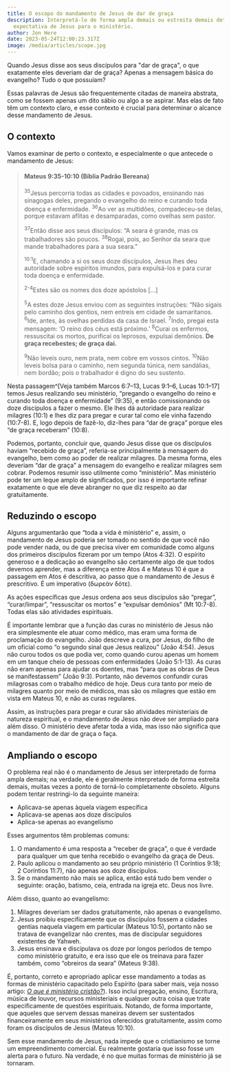 ```yaml
---
title: O escopo do mandamento de Jesus de dar de graça
description: Interpretá-lo de forma ampla demais ou estreita demais deturpa a
  expectativa de Jesus para o ministério.
author: Jon Here
date: 2023-05-24T12:00:23.317Z
image: /media/articles/scope.jpg
---
```


Quando Jesus disse aos seus discípulos para "dar de graça", o que exatamente eles deveriam dar de graça? Apenas a mensagem básica do evangelho? Tudo o que possuíam?

Essas palavras de Jesus são frequentemente citadas de maneira abstrata, como se fossem apenas um dito sábio ou algo a se aspirar. Mas elas de fato têm um contexto claro, e esse contexto é crucial para determinar o alcance desse mandamento de Jesus.


## O contexto

Vamos examinar de perto o contexto, e especialmente o que antecede o mandamento de Jesus:

<blockquote>

<h4>Mateus 9:35-10:10 (Bíblia Padrão Bereana)</h4>

<sup>35</sup>Jesus percorria todas as cidades e povoados, ensinando nas sinagogas deles, pregando o evangelho do reino e curando toda doença e enfermidade. <sup>36</sup>Ao ver as multidões, compadeceu-se delas, porque estavam aflitas e desamparadas, como ovelhas sem pastor.

<sup>37</sup>Então disse aos seus discípulos: “A seara é grande, mas os trabalhadores são poucos. <sup>38</sup>Rogai, pois, ao Senhor da seara que mande trabalhadores para a sua seara.”

<sup>10:1</sup>E, chamando a si os seus doze discípulos, Jesus lhes deu autoridade sobre espíritos imundos, para expulsá-los e para curar toda doença e enfermidade.

<sup>2-4</sup>Estes são os nomes dos doze apóstolos [...]

<sup>5</sup>A estes doze Jesus enviou com as seguintes instruções: “Não sigais pelo caminho dos gentios, nem entreis em cidade de samaritanos. <sup>6</sup>Ide, antes, às ovelhas perdidas da casa de Israel. <sup>7</sup>Indo, pregai esta mensagem: ‘O reino dos céus está próximo.’ <sup>8</sup>Curai os enfermos, ressuscitai os mortos, purificai os leprosos, expulsai demônios. <strong>De graça recebestes; de graça dai.</strong>

<sup>9</sup>Não leveis ouro, nem prata, nem cobre em vossos cintos. <sup>10</sup>Não leveis bolsa para o caminho, nem segunda túnica, nem sandálias, nem bordão; pois o trabalhador é digno do seu sustento.
</blockquote>

Nesta passagem^[Veja também Marcos 6:7–13, Lucas 9:1–6, Lucas 10:1–17] temos Jesus realizando seu ministério, “pregando o evangelho do reino e curando toda doença e enfermidade” (9:35), e então comissionando os doze discípulos a fazer o mesmo. Ele lhes dá autoridade para realizar milagres (10:1) e lhes diz para pregar e curar tal como ele vinha fazendo (10:7-8). E, logo depois de fazê-lo, diz-lhes para “dar de graça” porque eles “de graça receberam” (10:8).

Podemos, portanto, concluir que, quando Jesus disse que os discípulos haviam “recebido de graça”, referia-se principalmente à mensagem do evangelho, bem como ao poder de realizar milagres. Da mesma forma, eles deveriam “dar de graça” a mensagem do evangelho e realizar milagres sem cobrar. Podemos resumir isso utilmente como “ministério”. Mas ministério pode ter um leque amplo de significados, por isso é importante refinar exatamente o que ele deve abranger no que diz respeito ao dar gratuitamente.


## Reduzindo o escopo

Alguns argumentarão que “toda a vida é ministério” e, assim, o mandamento de Jesus poderia ser tomado no sentido de que você não pode vender nada, ou de que precisa viver em comunidade como alguns dos primeiros discípulos fizeram por um tempo (Atos 4:32). O espírito generoso e a dedicação ao evangelho são certamente algo de que todos devemos aprender, mas a diferença entre Atos 4 e Mateus 10 é que a passagem em Atos é descritiva, ao passo que o mandamento de Jesus é prescritivo. É um imperativo (δωρεὰν δότε).

As ações específicas que Jesus ordena aos seus discípulos são “pregar”, “curar/limpar”, “ressuscitar os mortos” e “expulsar demônios” (Mt 10:7-8). Todas elas são atividades espirituais.

É importante lembrar que a função das curas no ministério de Jesus não era simplesmente ele atuar como médico, mas eram uma forma de proclamação do evangelho. João descreve a cura, por Jesus, do filho de um oficial como “o segundo sinal que Jesus realizou” (João 4:54). Jesus não curou todos os que podia ver, como quando curou apenas um homem em um tanque cheio de pessoas com enfermidades (João 5:1-13). As curas não eram apenas para ajudar os doentes, mas “para que as obras de Deus se manifestassem” (João 9:3). Portanto, não devemos confundir curas milagrosas com o trabalho médico de hoje. Deus cura tanto por meio de milagres quanto por meio de médicos, mas são os milagres que estão em vista em Mateus 10, e não as curas regulares.

Assim, as instruções para pregar e curar são atividades ministeriais de natureza espiritual, e o mandamento de Jesus não deve ser ampliado para além disso. O ministério deve afetar toda a vida, mas isso não significa que o mandamento de dar de graça o faça.


## Ampliando o escopo

O problema real não é o mandamento de Jesus ser interpretado de forma ampla demais; na verdade, ele é geralmente interpretado de forma estreita demais, muitas vezes a ponto de torná-lo completamente obsoleto. Alguns podem tentar restringi-lo da seguinte maneira:

 - Aplicava-se apenas àquela viagem específica
 - Aplicava-se apenas aos doze discípulos
 - Aplica-se apenas ao evangelismo

Esses argumentos têm problemas comuns:

 1. O mandamento é uma resposta a “receber de graça”, o que é verdade para qualquer um que tenha recebido o evangelho da graça de Deus.
 2. Paulo aplicou o mandamento ao seu próprio ministério (1 Coríntios 9:18; 2 Coríntios 11:7), não apenas aos doze discípulos.
 3. Se o mandamento não mais se aplica, então está tudo bem vender o seguinte: oração, batismo, ceia, entrada na igreja etc. Deus nos livre.

Além disso, quanto ao evangelismo:
 1. Milagres deveriam ser dados gratuitamente, não apenas o evangelismo.
 2. Jesus proibiu especificamente que os discípulos fossem a cidades gentias naquela viagem em particular (Mateus 10:5), portanto não se tratava de evangelizar não crentes, mas de discipular seguidores existentes de Yahweh.
 3. Jesus ensinava e discipulava os doze por longos períodos de tempo como ministério gratuito, e era isso que ele os treinava para fazer também, como “obreiros da seara” (Mateus 9:38).

É, portanto, correto e apropriado aplicar esse mandamento a todas as formas de ministério capacitado pelo Espírito (para saber mais, veja nosso artigo: [_O que é ministério cristão?_](/articles/defining-ministry)). Isso inclui pregação, ensino, Escritura, música de louvor, recursos ministeriais e qualquer outra coisa que trate especificamente de questões espirituais. Notando, de forma importante, que aqueles que servem dessas maneiras devem ser sustentados financeiramente em seus ministérios oferecidos gratuitamente, assim como foram os discípulos de Jesus (Mateus 10:10).

Sem esse mandamento de Jesus, nada impede que o cristianismo se torne um empreendimento comercial. Eu realmente gostaria que isso fosse um alerta para o futuro. Na verdade, é no que muitas formas de ministério já se tornaram.
